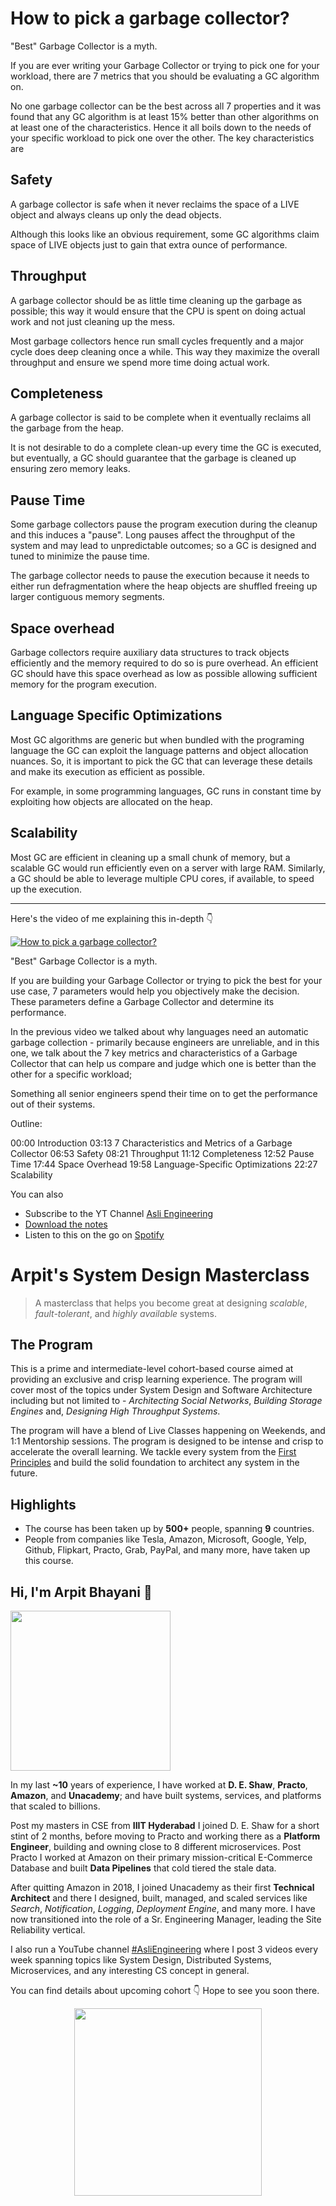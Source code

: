 How to pick a garbage collector?
===


"Best" Garbage Collector is a myth.

If you are ever writing your Garbage Collector or trying to pick one for your workload, there are 7 metrics that you should be evaluating a GC algorithm on.

No one garbage collector can be the best across all 7 properties and it was found that any GC algorithm is at least 15% better than other algorithms on at least one of the characteristics. Hence it all boils down to the needs of your specific workload to pick one over the other. The key characteristics are

## Safety

A garbage collector is safe when it never reclaims the space of a LIVE object and always cleans up only the dead objects.

Although this looks like an obvious requirement, some GC algorithms claim space of LIVE objects just to gain that extra ounce of performance.

## Throughput

A garbage collector should be as little time cleaning up the garbage as possible; this way it would ensure that the CPU is spent on doing actual work and not just cleaning up the mess.

Most garbage collectors hence run small cycles frequently and a major cycle does deep cleaning once a while. This way they maximize the overall throughput and ensure we spend more time doing actual work.

## Completeness

A garbage collector is said to be complete when it eventually reclaims all the garbage from the heap.

It is not desirable to do a complete clean-up every time the GC is executed, but eventually, a GC should guarantee that the garbage is cleaned up ensuring zero memory leaks.

## Pause Time

Some garbage collectors pause the program execution during the cleanup and this induces a "pause". Long pauses affect the throughput of the system and may lead to unpredictable outcomes; so a GC is designed and tuned to minimize the pause time.

The garbage collector needs to pause the execution because it needs to either run defragmentation where the heap objects are shuffled freeing up larger contiguous memory segments.

## Space overhead

Garbage collectors require auxiliary data structures to track objects efficiently and the memory required to do so is pure overhead. An efficient GC should have this space overhead as low as possible allowing sufficient memory for the program execution.

## Language Specific Optimizations

Most GC algorithms are generic but when bundled with the programing language the GC can exploit the language patterns and object allocation nuances. So, it is important to pick the GC that can leverage these details and make its execution as efficient as possible.

For example, in some programming languages, GC runs in constant time by exploiting how objects are allocated on the heap.

## Scalability

Most GC are efficient in cleaning up a small chunk of memory, but a scalable GC would run efficiently even on a server with large RAM. Similarly, a GC should be able to leverage multiple CPU cores, if available, to speed up the execution.
<hr />


<p>Here's the video of me explaining this in-depth 👇‍</p>

[![How to pick a garbage collector?](https://i.ytimg.com/vi/IojMqbegejk/mqdefault.jpg)](https://www.youtube.com/watch?v=IojMqbegejk)

"Best" Garbage Collector is a myth.

If you are building your Garbage Collector or trying to pick the best for your use case, 7 parameters would help you objectively make the decision. These parameters define a Garbage Collector and determine its performance.

In the previous video we talked about why languages need an automatic garbage collection - primarily because engineers are unreliable, and in this one, we talk about the 7 key metrics and characteristics of a Garbage Collector that can help us compare and judge which one is better than the other for a specific workload;
 
Something all senior engineers spend their time on to get the performance out of their systems.

Outline:

00:00 Introduction
03:13 7 Characteristics and Metrics of a Garbage Collector
06:53 Safety
08:21 Throughput
11:12 Completeness
12:52 Pause Time
17:44 Space Overhead
19:58 Language-Specific Optimizations
22:27 Scalability

You can also
 - Subscribe to the YT Channel [Asli Engineering](https://youtube.com/c/ArpitBhayani)
 - [Download the notes](https://drive.google.com/file/d/1eHwPYsx-k61JoLCz4FudN4DFZMAe-_3j/view?usp=sharing)
 - Listen to this on the go on [Spotify](https://open.spotify.com/show/7qMoamm2iZQrsPVm6IQLoD)

# Arpit's System Design Masterclass

> A masterclass that helps you become great at designing _scalable_, _fault-tolerant_, and _highly available_ systems.

## The Program

This is a prime and intermediate-level cohort-based course aimed at providing an exclusive and crisp learning experience. The program will cover most of the topics under System Design and Software Architecture including but not limited to - _Architecting Social Networks_, _Building Storage Engines_ and, _Designing High Throughput Systems_.

The program will have a blend of Live Classes happening on Weekends, and 1:1 Mentorship sessions. The program is designed to be intense and crisp to accelerate the overall learning. We tackle every system from the [First Principles](https://en.wikipedia.org/wiki/First_principle) and build the solid foundation to architect any system in the future.


## Highlights

 - The course has been taken up by __500+__ people, spanning __9__ countries.
 - People from companies like Tesla, Amazon, Microsoft, Google, Yelp, Github, Flipkart, Practo, Grab, PayPal, and many more, have taken up this course.


## Hi, I'm Arpit Bhayani 👋

<img width="256px" src="https://arpitbhayani.me/static/img/arpit.jpg" />

In my last **~10** years of experience, I have worked at **D. E. Shaw**, **Practo**, **Amazon**, and **Unacademy**; and have built systems, services, and platforms that scaled to billions.

Post my masters in CSE from **IIIT Hyderabad** I joined D. E. Shaw for a short stint of 2 months, before moving to Practo and working there as a **Platform Engineer**, building and owning close to 8 different microservices. Post Practo I worked at Amazon on their primary mission-critical E-Commerce Database and built **Data Pipelines** that cold tiered the stale data.

After quitting Amazon in 2018, I joined Unacademy as their first **Technical Architect** and there I designed, built, managed, and scaled services like _Search_, _Notification_, _Logging_, _Deployment Engine_, and many more. I have now transitioned into the role of a Sr. Engineering Manager, leading the Site Reliability vertical.

I also run a YouTube channel [#AsliEngineering](https://www.youtube.com/c/ArpitBhayani) where I post 3 videos every week spanning topics like System Design, Distributed Systems, Microservices, and any interesting CS concept in general.

You can find details about upcoming cohort 👇‍ Hope to see you soon there.

<center>
<a target="_blank" href="https://arpitbhayani.me/masterclass">
<img src="https://user-images.githubusercontent.com/4745789/137859181-d4499cf4-ce65-4466-8b88-a078ece0f081.PNG" width="300px" />
</a>
</center>
